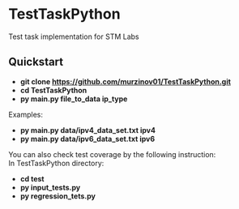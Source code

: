 # TestTaskPython
Test task implementation for STM Labs

## Quickstart
* **git clone https://github.com/murzinov01/TestTaskPython.git**
* **cd TestTaskPython**
* **py main.py file_to_data ip_type**  

Examples:
 *   **py main.py data/ipv4_data_set.txt ipv4**
 *   **py main.py data/ipv6_data_set.txt ipv6**

You can also check test coverage by the following instruction:  
In TestTaskPython directory:
* **cd test**
* **py input_tests.py**
* **py regression_tets.py**
